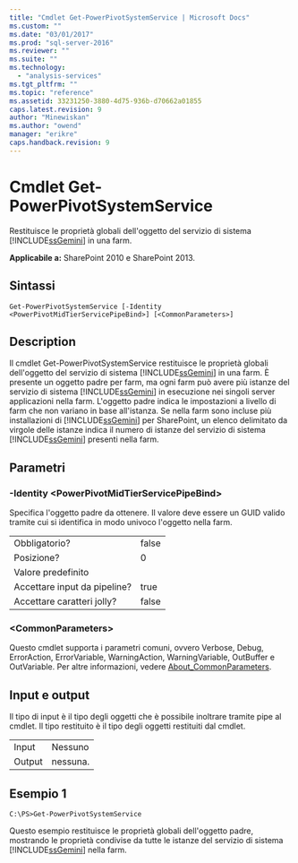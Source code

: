 ```yaml
---
title: "Cmdlet Get-PowerPivotSystemService | Microsoft Docs"
ms.custom: ""
ms.date: "03/01/2017"
ms.prod: "sql-server-2016"
ms.reviewer: ""
ms.suite: ""
ms.technology: 
  - "analysis-services"
ms.tgt_pltfrm: ""
ms.topic: "reference"
ms.assetid: 33231250-3880-4d75-936b-d70662a01855
caps.latest.revision: 9
author: "Minewiskan"
ms.author: "owend"
manager: "erikre"
caps.handback.revision: 9
---
```

# Cmdlet Get-PowerPivotSystemService
  Restituisce le proprietà globali dell'oggetto del servizio di sistema [!INCLUDE[ssGemini](../../includes/ssgemini-md.md)] in una farm.  
  
 **Applicabile a:** SharePoint 2010 e SharePoint 2013.  
  
## Sintassi  
  
```  
Get-PowerPivotSystemService [-Identity <PowerPivotMidTierServicePipeBind>] [<CommonParameters>]  
```  
  
## Description  
 Il cmdlet Get-PowerPivotSystemService restituisce le proprietà globali dell'oggetto del servizio di sistema [!INCLUDE[ssGemini](../../includes/ssgemini-md.md)] in una farm. È presente un oggetto padre per farm, ma ogni farm può avere più istanze del servizio di sistema [!INCLUDE[ssGemini](../../includes/ssgemini-md.md)] in esecuzione nei singoli server applicazioni nella farm. L'oggetto padre indica le impostazioni a livello di farm che non variano in base all'istanza. Se nella farm sono incluse più installazioni di [!INCLUDE[ssGemini](../../includes/ssgemini-md.md)] per SharePoint, un elenco delimitato da virgole delle istanze indica il numero di istanze del servizio di sistema [!INCLUDE[ssGemini](../../includes/ssgemini-md.md)] presenti nella farm.  
  
## Parametri  
  
### -Identity \<PowerPivotMidTierServicePipeBind>  
 Specifica l'oggetto padre da ottenere. Il valore deve essere un GUID valido tramite cui si identifica in modo univoco l'oggetto nella farm.  
  
|||  
|-|-|  
|Obbligatorio?|false|  
|Posizione?|0|  
|Valore predefinito||  
|Accettare input da pipeline?|true|  
|Accettare caratteri jolly?|false|  
  
### \<CommonParameters>  
 Questo cmdlet supporta i parametri comuni, ovvero Verbose, Debug, ErrorAction, ErrorVariable, WarningAction, WarningVariable, OutBuffer e OutVariable. Per altre informazioni, vedere [About_CommonParameters](http://go.microsoft.com/fwlink/?linkID=227825).  
  
## Input e output  
 Il tipo di input è il tipo degli oggetti che è possibile inoltrare tramite pipe al cmdlet. Il tipo restituito è il tipo degli oggetti restituiti dal cmdlet.  
  
|||  
|-|-|  
|Input|Nessuno|  
|Output|nessuna.|  
  
## Esempio 1  
  
```  
C:\PS>Get-PowerPivotSystemService  
```  
  
 Questo esempio restituisce le proprietà globali dell'oggetto padre, mostrando le proprietà condivise da tutte le istanze del servizio di sistema [!INCLUDE[ssGemini](../../includes/ssgemini-md.md)] nella farm.  
  
  